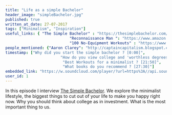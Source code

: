 ```yaml
---
title: "Life as a simple Bachelor"
header_image: "simpleBachelor.jpg"
published: true
written_at_date: 27-07-2017
tags: ["Minimalism", "Inspiration"]
useful_links: { "The Simple Bachelor" : "https://thesimplebachelor.com/",
							"Reconnaissance Man ": "https://www.amazon.com/dp/B01JQ0TTBK",
						 	"100 No-Equipment Workouts" : "https://www.amazon.com/gp/product/1844819809"}
people_mentioned: {"Aaron Clarey": "http://captaincapitalism.blogspot.com/2013/01/about.html" }
timestamp: ["Why did you start the simple bachelor ? [0:00]",
						"How do you view college and 'worthless degrees' [3:20]",
						 "Best Workouts for a minimalist ? [21:50]",
						 "What books do you recommend ? [27:30]"]
embedded_link: "https://w.soundcloud.com/player/?url=https%3A//api.soundcloud.com/tracks/335200240"
user_id: 1
---
```


In this episode I interview [The Simple Bachelor](https://thesimplebachelor.com).  We explore the minimalist
lifestyle, the biggest things to cut out of your life to make you happy right now.  Why you should think about college as in investment.  What is the most important thing to us.
